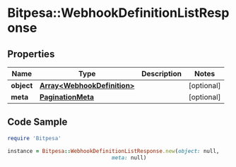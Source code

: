 # Bitpesa::WebhookDefinitionListResponse

## Properties

Name | Type | Description | Notes
------------ | ------------- | ------------- | -------------
**object** | [**Array&lt;WebhookDefinition&gt;**](WebhookDefinition.md) |  | [optional] 
**meta** | [**PaginationMeta**](PaginationMeta.md) |  | [optional] 

## Code Sample

```ruby
require 'Bitpesa'

instance = Bitpesa::WebhookDefinitionListResponse.new(object: null,
                                 meta: null)
```


